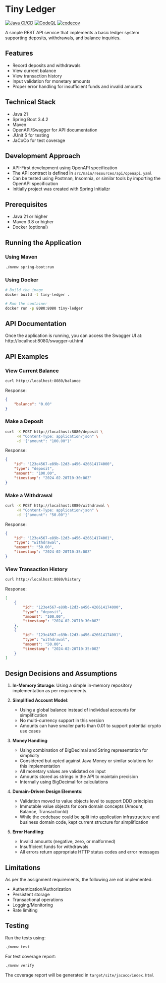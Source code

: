 # Tiny Ledger

[![Java CI/CD](https://github.com/EwanDubashinski/tiny-ledger/actions/workflows/ci.yml/badge.svg)](https://github.com/EwanDubashinski/tiny-ledger/actions/workflows/ci.yml)
[![CodeQL](https://github.com/EwanDubashinski/tiny-ledger/actions/workflows/codeql.yml/badge.svg)](https://github.com/EwanDubashinski/tiny-ledger/actions/workflows/codeql.yml)
[![codecov](https://codecov.io/gh/EwanDubashinski/tiny-ledger/branch/main/graph/badge.svg)](https://codecov.io/gh/EwanDubashinski/tiny-ledger)

A simple REST API service that implements a basic ledger system supporting deposits, withdrawals, and balance inquiries.

## Features

- Record deposits and withdrawals
- View current balance
- View transaction history
- Input validation for monetary amounts
- Proper error handling for insufficient funds and invalid amounts

## Technical Stack

- Java 21
- Spring Boot 3.4.2
- Maven
- OpenAPI/Swagger for API documentation
- JUnit 5 for testing
- JaCoCo for test coverage

## Development Approach

- API-First development using OpenAPI specification
- The API contract is defined in `src/main/resources/api/openapi.yaml`
- Can be tested using Postman, Insomnia, or similar tools by importing the OpenAPI specification
- Initially project was created with Spring Initializr

## Prerequisites

- Java 21 or higher
- Maven 3.8 or higher
- Docker (optional)

## Running the Application

### Using Maven

```bash
./mvnw spring-boot:run
```

### Using Docker

```bash
# Build the image
docker build -t tiny-ledger .

# Run the container
docker run -p 8080:8080 tiny-ledger
```

## API Documentation

Once the application is running, you can access the Swagger UI at:
http://localhost:8080/swagger-ui.html

## API Examples

### View Current Balance

```bash
curl http://localhost:8080/balance
```

Response:
```json
{
    "balance": "0.00"
}
```

### Make a Deposit

```bash
curl -X POST http://localhost:8080/deposit \
     -H "Content-Type: application/json" \
     -d '{"amount": "100.00"}'
```

Response:
```json
{
    "id": "123e4567-e89b-12d3-a456-426614174000",
    "type": "deposit",
    "amount": "100.00",
    "timestamp": "2024-02-20T10:30:00Z"
}
```

### Make a Withdrawal

```bash
curl -X POST http://localhost:8080/withdrawal \
     -H "Content-Type: application/json" \
     -d '{"amount": "50.00"}'
```

Response:
```json
{
    "id": "123e4567-e89b-12d3-a456-426614174001",
    "type": "withdrawal",
    "amount": "50.00",
    "timestamp": "2024-02-20T10:35:00Z"
}
```

### View Transaction History

```bash
curl http://localhost:8080/history
```

Response:
```json
[
    {
        "id": "123e4567-e89b-12d3-a456-426614174000",
        "type": "deposit",
        "amount": "100.00",
        "timestamp": "2024-02-20T10:30:00Z"
    },
    {
        "id": "123e4567-e89b-12d3-a456-426614174001",
        "type": "withdrawal",
        "amount": "50.00",
        "timestamp": "2024-02-20T10:35:00Z"
    }
]
```

## Design Decisions and Assumptions

1. **In-Memory Storage**: Using a simple in-memory repository implementation as per requirements.

2. **Simplified Account Model**: 
    - Using a global balance instead of individual accounts for simplification
    - No multi-currency support in this version
    - Amounts can have smaller parts than 0.01 to support potential crypto use cases

3. **Money Handling**:
    - Using combination of BigDecimal and String representation for simplicity
    - Considered but opted against Java Money or similar solutions for this implementation
    - All monetary values are validated on input
    - Amounts stored as strings in the API to maintain precision
    - Internally using BigDecimal for calculations

4. **Domain-Driven Design Elements**:
    - Validation moved to value objects level to support DDD principles
    - Immutable value objects for core domain concepts (Amount, Balance, TransactionId)
    - While the codebase could be split into application infrastructure and business domain code, kept current structure for simplification

5. **Error Handling**:
    - Invalid amounts (negative, zero, or malformed)
    - Insufficient funds for withdrawals
    - All errors return appropriate HTTP status codes and error messages

## Limitations

As per the assignment requirements, the following are not implemented:
- Authentication/Authorization
- Persistent storage
- Transactional operations
- Logging/Monitoring
- Rate limiting

## Testing

Run the tests using:

```bash
./mvnw test
```

For test coverage report:

```bash
./mvnw verify
```

The coverage report will be generated in `target/site/jacoco/index.html`
